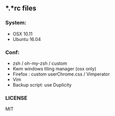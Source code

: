 ## \*.\*rc files

### System:
- OSX 10.11
- Ubuntu 16.04

### Conf:
- zsh / oh-my-zsh / custom
- Kwm windows tiling manager (osx only)
- Firefox : custom userChrome.css / Vimperator
- Vim
- Backup script: use Duplicity

### LICENSE
MIT
